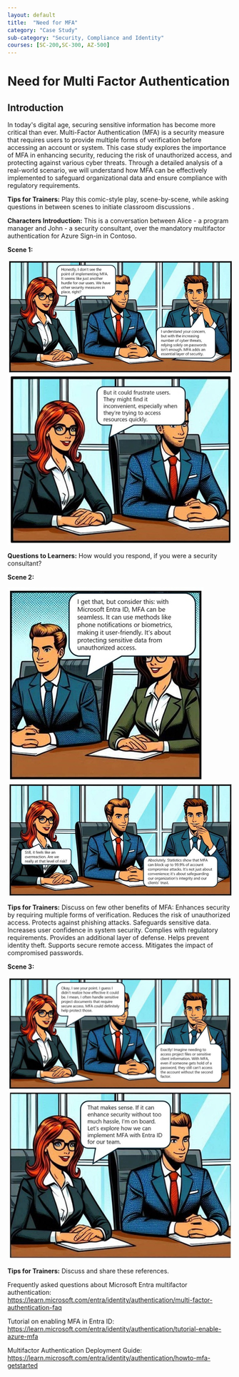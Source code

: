 ```yaml
---
layout: default
title:  "Need for MFA"
category: "Case Study"
sub-category: "Security, Compliance and Identity"
courses: [SC-200,SC-300, AZ-500]
---
```


# Need for Multi Factor Authentication

## Introduction
In today's digital age, securing sensitive information has become more critical than ever. Multi-Factor Authentication (MFA) is a security measure that requires users to provide multiple forms of verification before accessing an account or system. This case study explores the importance of MFA in enhancing security, reducing the risk of unauthorized access, and protecting against various cyber threats. Through a detailed analysis of a real-world scenario, we will understand how MFA can be effectively implemented to safeguard organizational data and ensure compliance with regulatory requirements.

**Tips for Trainers:** Play this comic-style play, scene-by-scene, while asking questions in between scenes to initiate classroom discussions .
 
**Characters Introduction:** This is a conversation between Alice - a program manager and John - a security consultant, over the mandatory multifactor authentication for Azure Sign-in in Contoso.

**Scene 1:**

<a href="./images/mfa1.jpg" download>
  <img src="./images/mfa1.jpg" alt="Need for MFA">
</a>

<a href="./images/mfa2.jpg" download>
  <img src="./images/mfa2.jpg" alt="Need for MFA">
</a>

**Questions to Learners:** How would you respond, if you were a security consultant?

**Scene 2:**

<a href="./images/mfa3.jpg" download>
  <img src="./images/mfa3.jpg" alt="Need for MFA">
</a>
<a href="./images/mfa4.jpg" download>
  <img src="./images/mfa4.jpg" alt="Need for MFA">
</a>

**Tips for Trainers:** Discuss on few other benefits of MFA:
Enhances security by requiring multiple forms of verification.
Reduces the risk of unauthorized access.
Protects against phishing attacks.
Safeguards sensitive data.
Increases user confidence in system security.
Complies with regulatory requirements.
Provides an additional layer of defense.
Helps prevent identity theft.
Supports secure remote access.
Mitigates the impact of compromised passwords.


**Scene 3:**

<a href="./images/mfa5.jpg" download>
  <img src="./images/mfa5.jpg" alt="Need for MFA">
</a>

<a href="./images/mfa6.jpg" download>
  <img src="./images/mfa6.jpg" alt="Need for MFA">
</a>

**Tips for Trainers:** Discuss and share these references.

Frequently asked questions about Microsoft Entra multifactor authentication:
https://learn.microsoft.com/entra/identity/authentication/multi-factor-authentication-faq

Tutorial on enabling MFA in Entra ID: 
https://learn.microsoft.com/entra/identity/authentication/tutorial-enable-azure-mfa

Multifactor Authentication Deployment Guide:
https://learn.microsoft.com/entra/identity/authentication/howto-mfa-getstarted
